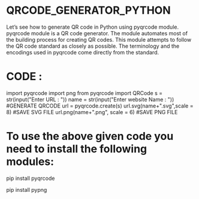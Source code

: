 # QRCODE_GENERATOR_PYTHON
Let’s see how to generate QR code in Python using pyqrcode module.  pyqrcode module is a QR code generator. The module automates most of the building process for creating QR codes. This module attempts to follow the QR code standard as closely as possible. The terminology and the encodings used in pyqrcode come directly from the standard.

# CODE : 
import pyqrcode
import png
from pyqrcode import QRCode
s = str(input("Enter URL : "))
name = str(input("Enter website Name : "))
#GENERATE QRCODE
url = pyqrcode.create(s)
url.svg(name+".svg",scale = 8) #SAVE SVG FILE
url.png(name+".png", scale = 6) #SAVE PNG FILE


# To use the above given code you need to install the following modules:

pip install pyqrcode

pip install pypng
